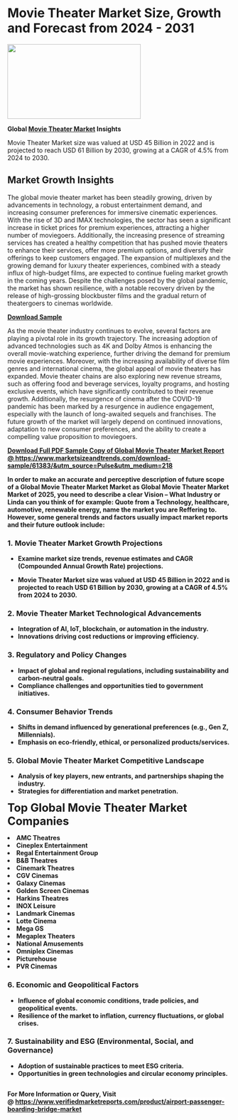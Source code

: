 <H1>Movie Theater Market Size, Growth and Forecast from 2024 - 2031</H1><img class="aligncenter size-medium wp-image-584254" src="https://thirdeyenews.in/wp-content/uploads/2024/09/Global-Market-Research-300x168.jpeg" alt="" width="300" height="168" /><p><strong>Global&nbsp;<a href="https://www.marketsizeandtrends.com/download-sample/61383/&amp;utm_source=Pulse&amp;utm_medium=218">Movie Theater Market</a> Insights</strong></p><p>Movie Theater Market size was valued at USD 45 Billion in 2022 and is projected to reach USD 61 Billion by 2030, growing at a CAGR of 4.5% from 2024 to 2030.</p><p><h2>Market Growth Insights</h2> <p>The global movie theater market has been steadily growing, driven by advancements in technology, a robust entertainment demand, and increasing consumer preferences for immersive cinematic experiences. With the rise of 3D and IMAX technologies, the sector has seen a significant increase in ticket prices for premium experiences, attracting a higher number of moviegoers. Additionally, the increasing presence of streaming services has created a healthy competition that has pushed movie theaters to enhance their services, offer more premium options, and diversify their offerings to keep customers engaged. The expansion of multiplexes and the growing demand for luxury theater experiences, combined with a steady influx of high-budget films, are expected to continue fueling market growth in the coming years. Despite the challenges posed by the global pandemic, the market has shown resilience, with a notable recovery driven by the release of high-grossing blockbuster films and the gradual return of theatergoers to cinemas worldwide.</p> <p><strong><a href="#">Download Sample</a></strong></p> <p>As the movie theater industry continues to evolve, several factors are playing a pivotal role in its growth trajectory. The increasing adoption of advanced technologies such as 4K and Dolby Atmos is enhancing the overall movie-watching experience, further driving the demand for premium movie experiences. Moreover, with the increasing availability of diverse film genres and international cinema, the global appeal of movie theaters has expanded. Movie theater chains are also exploring new revenue streams, such as offering food and beverage services, loyalty programs, and hosting exclusive events, which have significantly contributed to their revenue growth. Additionally, the resurgence of cinema after the COVID-19 pandemic has been marked by a resurgence in audience engagement, especially with the launch of long-awaited sequels and franchises. The future growth of the market will largely depend on continued innovations, adaptation to new consumer preferences, and the ability to create a compelling value proposition to moviegoers.</p> <p><strong><a href="#"></p><p><span class=""><strong>Download Full PDF Sample Copy of Global Movie Theater Market Report</strong> @ <a href="https://www.marketsizeandtrends.com/download-sample/61383/&amp;utm_source=Pulse&amp;utm_medium=218" target="_blank">https://www.marketsizeandtrends.com/download-sample/61383/&amp;utm_source=Pulse&amp;utm_medium=218</a></span></p><p>In order to make an accurate and perceptive description of future scope of a Global&nbsp;Movie Theater Market Market as Global&nbsp;Movie Theater Market Market of 2025, you need to describe a clear Vision &ndash; What Industry or Linda can you think of for example: Quote from a Technology, healthcare, automotive, renewable energy, name the market you are Reffering to. However, some general trends and factors usually impact market reports and their future outlook include:</p><h3>1.&nbsp;<strong>Movie Theater Market Growth Projections</strong></h3><ul><li>Examine market size trends, revenue estimates and CAGR (Compounded Annual Growth Rate) projections.</li><li><p>Movie Theater Market size was valued at USD 45 Billion in 2022 and is projected to reach USD 61 Billion by 2030, growing at a CAGR of 4.5% from 2024 to 2030.</p></li></ul><h3>2.&nbsp;<strong>Movie Theater Market Technological Advancements</strong></h3><ul><li>Integration of AI, IoT, blockchain, or automation in the industry.</li><li>Innovations driving cost reductions or improving efficiency.</li></ul><h3>3.&nbsp;<strong>Regulatory and Policy Changes</strong></h3><ul><li>Impact of global and regional regulations, including sustainability and carbon-neutral goals.</li><li>Compliance challenges and opportunities tied to government initiatives.</li></ul><h3>4.&nbsp;<strong>Consumer Behavior Trends</strong></h3><ul><li>Shifts in demand influenced by generational preferences (e.g., Gen Z, Millennials).</li><li>Emphasis on eco-friendly, ethical, or personalized products/services.</li></ul><h3>5.&nbsp;<strong>Global Movie Theater Market Competitive Landscape</strong></h3><ul><li>Analysis of key players, new entrants, and partnerships shaping the industry.</li><li>Strategies for differentiation and market penetration.</li></ul><p data-pm-slice="1 1 []"><span style="color: inherit; font-family: inherit; font-size: 25px;">Top Global Movie Theater Market Companies</span></p><div class="" data-test-id=""><p><li>AMC Theatres</li><li> Cineplex Entertainment</li><li> Regal Entertainment Group</li><li> B&B Theatres</li><li> Cinemark Theatres</li><li> CGV Cinemas</li><li> Galaxy Cinemas</li><li> Golden Screen Cinemas</li><li> Harkins Theatres</li><li> INOX Leisure</li><li> Landmark Cinemas</li><li> Lotte Cinema</li><li> Mega GS</li><li> Megaplex Theaters</li><li> National Amusements</li><li> Omniplex Cinemas</li><li> Picturehouse</li><li> PVR Cinemas</li></p></div><h3>6.&nbsp;<strong>Economic and Geopolitical Factors</strong></h3><ul><li>Influence of global economic conditions, trade policies, and geopolitical events.</li><li>Resilience of the market to inflation, currency fluctuations, or global crises.</li></ul><h3>7.&nbsp;<strong>Sustainability and ESG (Environmental, Social, and Governance)</strong></h3><ul><li>Adoption of sustainable practices to meet ESG criteria.</li><li>Opportunities in green technologies and circular economy principles.</li></ul><h2><strong style="font-size: 14px;">For More Information or Query, Visit @&nbsp;</strong><a style="background-color: #ffffff; font-size: 14px;" href="https://www.marketsizeandtrends.com/report/movie-theater-market/" target="_blank">https://www.verifiedmarketreports.com/product/airport-passenger-boarding-bridge-market</a></h2>
